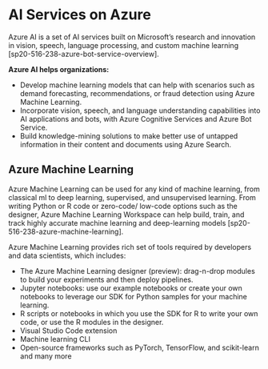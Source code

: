 # AI Services on Azure

Azure AI is a set of AI services built on Microsoft’s research and innovation in vision, speech, language processing, and custom machine learning [sp20-516-238-azure-bot-service-overview]. 

**Azure AI helps organizations:**

* Develop machine learning models that can help with scenarios such as demand forecasting, recommendations, or fraud detection using Azure Machine Learning.
* Incorporate vision, speech, and language understanding capabilities into AI applications and bots, with Azure Cognitive Services and Azure Bot Service.
* Build knowledge-mining solutions to make better use of untapped information in their content and documents using Azure Search.

## Azure Machine Learning

Azure Machine Learning can be used for any kind of machine learning, from classical ml to deep learning, supervised, and unsupervised learning. From writing Python or R code or zero-code/ low-code options such as the designer, Azure Machine Learning Workspace can help build, train, and track highly accurate machine learning and deep-learning models [sp20-516-238-azure-machine-learning].

Azure Machine Learning provides rich set of tools required by developers and data scientists, which includes:

*  The Azure Machine Learning designer (preview): drag-n-drop modules to build your experiments and then deploy pipelines.
* Jupyter notebooks: use our example notebooks or create your own notebooks to leverage our SDK for Python samples for your machine learning.
* R scripts or notebooks in which you use the SDK for R to write your own code, or use the R modules in the designer.
* Visual Studio Code extension
* Machine learning CLI
* Open-source frameworks such as PyTorch, TensorFlow, and scikit-learn and many more






